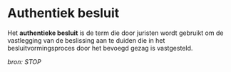 # Authentiek besluit

Het **authentieke besluit** is de term die door juristen wordt gebruikt om de vastlegging van de beslissing aan te duiden die in het besluitvormingsproces
door het bevoegd gezag is vastgesteld.

*bron: STOP*

